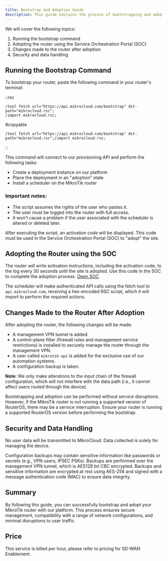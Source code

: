 ```yaml
---
title: Bootstrap and Adoption Guide
description: This guide explains the process of bootstrapping and adopting a MikroTik router to use with our management platform.
---
```


We will cover the following topics:

1. Running the bootstrap command
2. Adopting the router using the Service Orchestration Portal (SOC)
3. Changes made to the router after adoption
4. Security and data handling

## Running the Bootstrap Command

To bootstrap your router, paste the following command in your router's terminal:

::rsc

```
/tool fetch url="https://api.mikrocloud.com/bootstrap" dst-path="mikrocloud.rsc";
/import mikrocloud.rsc;
```

#copyable

```
/tool fetch url="https://api.mikrocloud.com/bootstrap" dst-path="mikrocloud.rsc";/import mikrocloud.rsc;
```

::

This command will connect to our provisioning API and perform the following tasks:

- Create a deployment instance on our platform
- Place the deployment in an "adoption" state
- Install a scheduler on the MikroTik router

### Important notes:

- The script assumes the rights of the user who pastes it.
- The user must be logged into the router with full access.
- It won't cause a problem if the user associated with the scheduler is altered or deleted later.

After executing the script, an activation code will be displayed. This code must be used in the Service Orchestration Portal (SOC) to "adopt" the site.

## Adopting the Router using the SOC

The router will write activation instructions, including the activation code, to the log every 30 seconds until the site is adopted. Use this code in the SOC to complete the adoption process. <a href="https://app.mikrocloud.com/new" target="_blank">Open SOC</a>

The scheduler will make authenticated API calls using the fetch tool to `api.mikrocloud.com`, receiving a hex-encoded RSC script, which it will import to perform the required actions.

## Changes Made to the Router After Adoption

After adopting the router, the following changes will be made:

- A management VPN tunnel is added.
- A control-plane filter (firewall rules and management service restrictions) is installed to securely manage the router through the management VPN.
- A user called `mikrotik-api` is added for the exclusive use of our automation systems.
- A configuration backup is taken.

**Note**: We only make alterations to the input chain of the firewall configuration, which will not interfere with the data path (i.e., it cannot affect users routed through the device).

Bootstrapping and adoption can be performed without service disruptions. However, if the MikroTik router is not running a supported version of RouterOS, there may be a service interruption. Ensure your router is running a supported RouterOS version before performing the bootstrap.

## Security and Data Handling

No user data will be transmitted to MikroCloud. Data collected is solely for managing the device.

Configuration backups may contain sensitive information like passwords or secrets (e.g., VPN users, IPSEC PSKs). Backups are performed over the management VPN tunnel, which is AES128 bit CBC encrypted. Backups and sensitive information are encrypted at rest using AES-256 and signed with a message authentication code (MAC) to ensure data integrity.

## Summary

By following this guide, you can successfully bootstrap and adopt your MikroTik router with our platform. This process ensures secure management, compatibility with a range of network configurations, and minimal disruptions to user traffic.

## Price

This service is billed per hour, please refer to pricing for SD-WAN Enablement.
